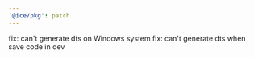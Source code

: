 ```yaml
---
'@ice/pkg': patch
---
```


fix: can't generate dts on Windows system
fix: can't generate dts when save code in dev
